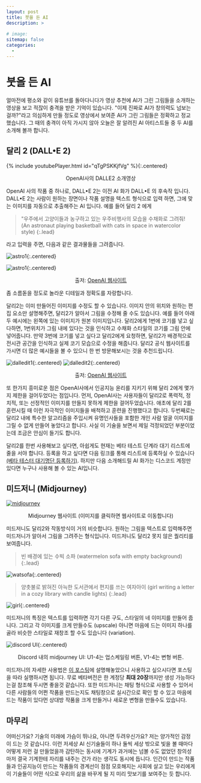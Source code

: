 ```yaml
---
layout: post
title: 붓을 든 AI
description: >
    
# image: 
sitemap: false
categories:
  - 
---
```


# 붓을 든 AI

얼마전에 평소와 같이 유튜브를 돌아다니다가 영상 추천에 AI가 그린 그림들을 소개하는 영상을 보고 적잖이 충격을 받은 기억이 있습니다. "이제 진짜로 AI가 창의력도 넘보는 걸까?"라고 의심하게 만들 정도로 영상에서 보여준 AI가 그린 그림들은 정확하고 정교했습니다.
그 때의 충격이 아직 가시지 않아 오늘은 잘 알려진 AI 아티스트들 중 두 AI를 소개해 볼까 합니다. 

## 달리 2 (DALL•E 2)

{% include youtubePlayer.html id="qTgPSKKjfVg" %}{:.centered}
<p align = "center">
OpenAI사의 DALLE2 소개영상
</p>

OpenAI 사의 작품 중 하나로, DALL•E 2는 이전 AI 화가 DALL•E 의 후속작 입니다. DALL•E 2는 사람이 원하는 장면이나 작품 설명을 텍스트 형식으로 입력 하면, 그에 맞는 이미지를 자동으로 추출해주는 AI 입니다. 예를 들어 달리 2 에게 

>"우주에서 고양이들과 농구하고 있는 우주비행사의 모습을 수채화로 그려줘! (An astronaut playing basketball with cats in space in watercolor style)
{:.lead}

라고 입력을 주면, 다음과 같은 결과물들을 그려줍니다.

![astro1](../assets/img/astro1.jpeg){:.centered}

![astro1](../assets/img/astro2.jpeg){:.centered}
<p align = "center">
출저: <a href="https://openai.com/dall-e-2/#demos">OpenAI 웹사이트</a>
</p>

좀 소름돋을 정도로 놀라운 디테일과 정확도를 자랑합니다.

달리2는 이미 만들어진 이미지를 수정도 할 수 있습니다. 이미지 안의 위치와 원하는 편집 요소만 설명해주면, 달리2가 알아서 그림을 수정해 줄 수도 있습니다. 예를 들어 아래 두 예시에는 왼쪽에 있는 이미지가 원본 이미지입니다. 달리2에게 1번에 코기를 넣고 싶다하면, 1번위치가 그림 내에 있다는 것을 인식하고 수채화 스타일의 코기를 그림 안에 넣어줍니다. 만약 3번에 코기를 넣고 싶다고 달리2에게 요청하면, 달리2가 배경적으로 전시관 공간을 인식하고 실제 코기 모습으로 수정을 해줍니다. 달리2 공식 웹사이트를 가시면 더 많은 예시들을 볼 수 있으니 한 번 방문해보시는 것을 추천드립니다.

![dalledit1](../assets/img/dalleedit1.png){:.centered}
![dalledit2](../assets/img/dalleedit2.png){:.centered}
<p align = "center">
출저: <a href="https://openai.com/dall-e-2/#demos">OpenAI 웹사이트</a>
</p>

또 한가지 흥미로운 점은 OpenAI사에서 인공지능 윤리를 지키기 위해 달리 2에게 몇가지 제한을 걸어두었다는 점입니다. 먼저, OpenAI사는 사용자들이 달리2로 폭력적, 정치적, 또는 선정적인 이미지를 만들지 못하게 제한을 걸어두었습니다. 애초에 달리 2를 훈련시킬 때 이런 자극적인 이미지들을 배척하고 훈련을 진행했다고 합니다. 두번째로는 달리2 내에 특수한 알고리즘을 주입시켜 유명인사들을 포함한 개인 사람 얼굴 이미지를 그릴 수 없게 만들어 놓았다고 합니다. 사실 이 기술을 보면서 제일 걱정되었던 부분이었는데 조금은 안심이 들기도 합니다. 

달리2를 한번 사용해보고 싶다면, 아쉽게도 현재는 베타 테스트 단계라 대기 리스트에 줄을 서야 합니다. 등록을 하고 싶다면 다음 링크를 통해 리스트에 등록하실 수 있습니다 [(베타 테스터 대기명단 등록하기)](https://labs.openai.com/waitlist). 하지만 다음 소개해드릴 AI 화가는 디스코드 계정만 있다면 누구나 사용해 볼 수 있는 AI입니다.

## 미드저니 (Midjourney)

[![midjourney](../assets/img/midjourney.png)](https://www.midjourney.com/home/?callbackUrl=https%3A%2F%2Fwww.midjourney.com%2Faccount%2F%3FcallbackUrl%3D%252Fpub%252Ffeed%252F%253FcallbackUrl%253D%25252Fapp%25252Fjobs%25252Fc5482df1-729f-421a-87c7-60e6b05f38fe%25252F)
<p align = "center">
Midjourney 웹사이트 (이미지를 클릭하면 웹사이트로 이동합니다)
</p>

미드저니도 달리2와 작동방식이 거의 비슷합니다. 원하는 그림을 텍스트로 입력해주면 미드저니가 알아서 그림을 그려주는 형식입니다. 미드저니도 달리2 못지 않은 퀄리티를 보여줍니다.

> 빈 배경에 있는 수빅 소파 (watermelon sofa with empty background)
{:.lead}

![watsofa](../assets/img/watermelon_sofa.webp){:.centered}

> 양촛불로 밝혀진 아늑한 도서관에서 편지를 쓰는 여자아이 (girl writing a letter in a cozy library with candle lights)
{:.lead}

![girl](../assets/img/Steadyfred_girl_writing_a_letter_in_a_cozy_library_with_candle__007924c3-f4dc-44ac-8b80-26c548c1513c.png){:.centered}

미드저니의 특징은 텍스트를 입력하면 각기 다른 구도, 스타일의 네 이미지를 만들어 줍니다. 그리고 각 이미지를 크게 만들수도 (upscale) 아니면 마음에 드는 이미지 하나를 골라 비슷한 스타일로 재창조 할 수도 있습니다 (variation). 

![discord UI](../assets/img/discordmidjourneyui.png){:.centered}
<p align = "center">
Discord 내의 midjourney UI: U1-4는 업스케일링 버튼, V1-4는 변형 버튼.</a>
</p>

미드저니의 자세한 사용법은 [이 포스팅](2022-07-30-midjourney-manual.md)에 설명해놓았으니 사용하고 싶으시다면 포스팅을 따라 실행하시면 됩니다. 무료 베타버전은 한 계정당 **최대 20장**까지만 생성 가능하다는걸 참조해 두시면 좋을것 같습니다. 또한 미드저니는 채팅 형식으로 사용할 수 있어서 다른 사람들의 어쩐 작품을 만드는지도 채팅창으로 실시간으로 확인 할 수 있고 마음에 드는 작품이 있다먼 상대방 작품을 크게 만들거나 새로운 변형을 만들수도 있습니다. 
 

## 마무리
어떠신가요? 기술의 미래에 가슴이 뛰나요, 아니면 두려우신가요? 저는 양가적인 감정이 드는 것 같습니다. 이런 저세상 AI 신기술들이 하나 둘씩 세상 밖으로 빛을 볼 때마다 어떻게 저런 걸 만들었을까 감탄하는 동시에 기계가 과거에는 넘볼 수도 없었던 창의성마저 결국 기계한테 자리를 내주는 건가 라는 생각도 동시에 듭니다. 인간이 만드는 작품들과 인공지능이 만드는 작품들의 경계선이 점점 모호해지는 사회에 살고 있는 우리에게 이 기술들이 어떤 식으로 우리의 삶을 바꾸게 될 지 미리 맛보기를 보여주는 듯 합니다. 